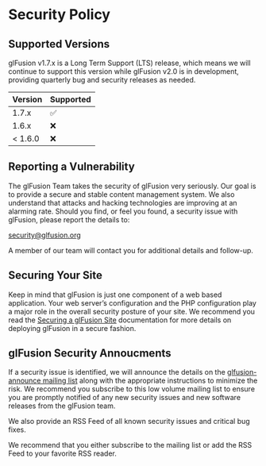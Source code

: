 # Security Policy

## Supported Versions

glFusion v1.7.x is a Long Term Support (LTS) release, which means we will continue to support this version while glFusion v2.0 is in development, providing quarterly bug and security releases as needed.

| Version | Supported          |
| ------- | ------------------ |
| 1.7.x   | :white_check_mark: |
| 1.6.x   | :x:                |
| < 1.6.0   | :x:                |

## Reporting a Vulnerability

The glFusion Team takes the security of glFusion very seriously. Our goal is to provide a secure and stable content management system. We also understand that attacks and hacking technologies are improving at an alarming rate. Should you find, or feel you found, a security issue with glFusion, please report the details to:

[security@glfusion.org](mailto:security@glfusion.org)

A member of our team will contact you for additional details and follow-up.

## Securing Your Site

Keep in mind that glFusion is just one component of a web based application. Your web server’s configuration and the PHP configuration play a major role in the overall security posture of your site. We recommend you read the [Securing a glFusion Site](https://www.glfusion.org/wiki/glfusion:hardening) documentation for more details on deploying glFusion in a secure fashion.

## glFusion Security Annoucments

If a security issue is identified, we will announce the details on the [glfusion-announce mailing list](http://www.freelists.org/list/glfusion-announce) along with the appropriate instructions to minimize the risk. We recommend you subscribe to this low volume mailing list to ensure you are promptly notified of any new security issues and new software releases from the glFusion team.

We also provide an RSS Feed of all known security issues and critical bug fixes.

We recommend that you either subscribe to the mailing list or add the RSS Feed to your favorite RSS reader.

